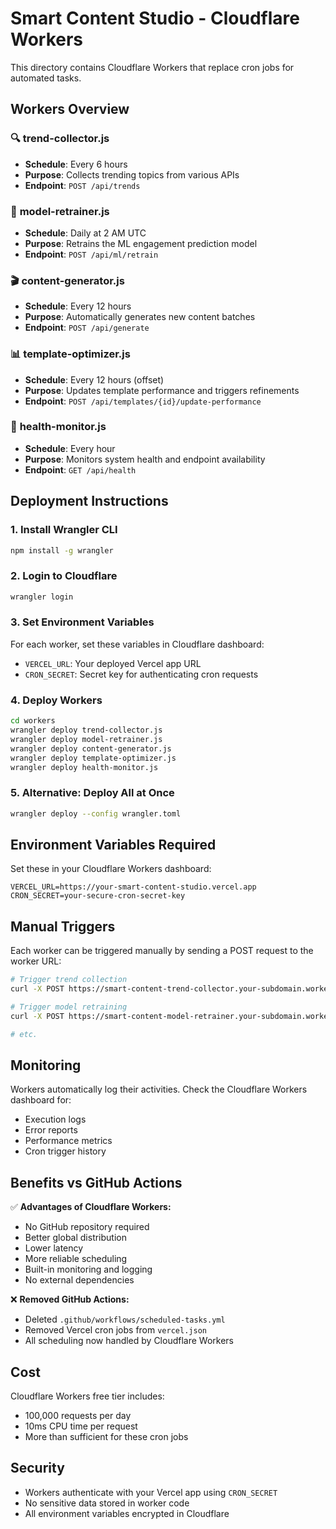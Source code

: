 # Smart Content Studio - Cloudflare Workers

This directory contains Cloudflare Workers that replace cron jobs for automated tasks.

## Workers Overview

### 🔍 **trend-collector.js**
- **Schedule**: Every 6 hours
- **Purpose**: Collects trending topics from various APIs
- **Endpoint**: `POST /api/trends`

### 🧠 **model-retrainer.js**
- **Schedule**: Daily at 2 AM UTC
- **Purpose**: Retrains the ML engagement prediction model
- **Endpoint**: `POST /api/ml/retrain`

### 🎬 **content-generator.js**
- **Schedule**: Every 12 hours
- **Purpose**: Automatically generates new content batches
- **Endpoint**: `POST /api/generate`

### 📊 **template-optimizer.js**
- **Schedule**: Every 12 hours (offset)
- **Purpose**: Updates template performance and triggers refinements
- **Endpoint**: `POST /api/templates/{id}/update-performance`

### 🏥 **health-monitor.js**
- **Schedule**: Every hour
- **Purpose**: Monitors system health and endpoint availability
- **Endpoint**: `GET /api/health`

## Deployment Instructions

### 1. Install Wrangler CLI
```bash
npm install -g wrangler
```

### 2. Login to Cloudflare
```bash
wrangler login
```

### 3. Set Environment Variables
For each worker, set these variables in Cloudflare dashboard:
- `VERCEL_URL`: Your deployed Vercel app URL
- `CRON_SECRET`: Secret key for authenticating cron requests

### 4. Deploy Workers
```bash
cd workers
wrangler deploy trend-collector.js
wrangler deploy model-retrainer.js
wrangler deploy content-generator.js
wrangler deploy template-optimizer.js
wrangler deploy health-monitor.js
```

### 5. Alternative: Deploy All at Once
```bash
wrangler deploy --config wrangler.toml
```

## Environment Variables Required

Set these in your Cloudflare Workers dashboard:

```
VERCEL_URL=https://your-smart-content-studio.vercel.app
CRON_SECRET=your-secure-cron-secret-key
```

## Manual Triggers

Each worker can be triggered manually by sending a POST request to the worker URL:

```bash
# Trigger trend collection
curl -X POST https://smart-content-trend-collector.your-subdomain.workers.dev

# Trigger model retraining  
curl -X POST https://smart-content-model-retrainer.your-subdomain.workers.dev

# etc.
```

## Monitoring

Workers automatically log their activities. Check the Cloudflare Workers dashboard for:
- Execution logs
- Error reports
- Performance metrics
- Cron trigger history

## Benefits vs GitHub Actions

✅ **Advantages of Cloudflare Workers:**
- No GitHub repository required
- Better global distribution
- Lower latency
- More reliable scheduling
- Built-in monitoring and logging
- No external dependencies

❌ **Removed GitHub Actions:**
- Deleted `.github/workflows/scheduled-tasks.yml`
- Removed Vercel cron jobs from `vercel.json`
- All scheduling now handled by Cloudflare Workers

## Cost

Cloudflare Workers free tier includes:
- 100,000 requests per day
- 10ms CPU time per request
- More than sufficient for these cron jobs

## Security

- Workers authenticate with your Vercel app using `CRON_SECRET`
- No sensitive data stored in worker code
- All environment variables encrypted in Cloudflare
